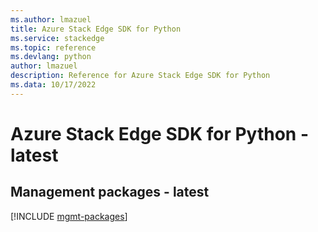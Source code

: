 ```yaml
---
ms.author: lmazuel
title: Azure Stack Edge SDK for Python
ms.service: stackedge
ms.topic: reference
ms.devlang: python
author: lmazuel
description: Reference for Azure Stack Edge SDK for Python
ms.data: 10/17/2022
---
```

# Azure Stack Edge SDK for Python - latest

## Management packages - latest
[!INCLUDE [mgmt-packages](stack-edge-mgmt-index.md)]